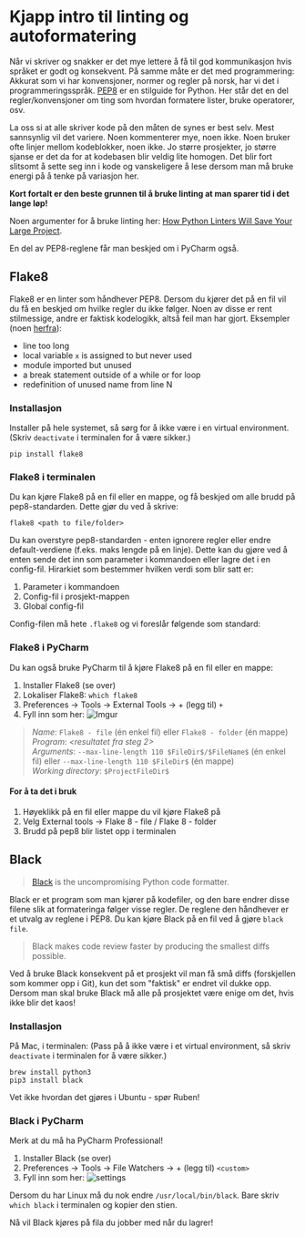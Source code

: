 # Kjapp intro til linting og autoformatering

Når vi skriver og snakker er det mye lettere å få til god kommunikasjon hvis språket er godt og konsekvent.
På samme måte er det med programmering: Akkurat som vi har konvensjoner, normer og regler på norsk, har vi det
i programmeringsspråk.
[PEP8](https://www.python.org/dev/peps/pep-0008/) er en stilguide for Python. Her står det en del regler/konvensjoner om
ting som hvordan formatere lister, bruke operatorer, osv.

La oss si at alle skriver kode på den måten de synes er best selv. Mest sannsynlig vil det variere.
Noen kommenterer mye, noen ikke. Noen bruker ofte linjer mellom kodeblokker, noen ikke.
Jo større prosjekter, jo større sjanse er det da for at kodebasen blir veldig lite homogen.
Det blir fort slitsomt å sette seg inn i kode og vanskeligere å lese dersom man må bruke energi på å tenke på variasjon her.

**Kort fortalt er den beste grunnen til å bruke linting at man sparer tid i det lange løp!**

Noen argumenter for å bruke linting her: [How Python Linters Will Save Your Large Project](https://jeffknupp.com/blog/2016/12/09/how-python-linters-will-save-your-large-python-project/).

En del av PEP8-reglene får man beskjed om i PyCharm også.

## Flake8

Flake8 er en linter som håndhever PEP8. Dersom du kjører det på en fil vil du få en beskjed om hvilke regler du ikke følger.
Noen av disse er rent stilmessige, andre er faktisk kodelogikk, altså feil man har gjort. Eksempler (noen [herfra](http://flake8.pycqa.org/en/latest/user/error-codes.html)):

- line too long
- local variable `x` is assigned to but never used
- module imported but unused
- a break statement outside of a while or for loop
- redefinition of unused name from line N

### Installasjon

Installer på hele systemet, så sørg for å ikke være i en virtual environment. (Skriv `deactivate` i terminalen for å være sikker.)

```
pip install flake8
```
### Flake8 i terminalen

Du kan kjøre Flake8 på en fil eller en mappe, og få beskjed om alle brudd på pep8-standarden. Dette gjør du ved å skrive:

```
flake8 <path to file/folder>
```

Du kan overstyre pep8-standarden - enten ignorere regler eller endre default-verdiene (f.eks. maks lengde på en linje). Dette kan du gjøre ved å enten sende det inn som parameter i kommandoen eller lagre det i en config-fil. Hirarkiet som bestemmer hvilken verdi som blir satt er: 

1. Parameter i kommandoen 
2. Config-fil i prosjekt-mappen
3. Global config-fil

Config-filen må hete `.flake8` og vi foreslår følgende som standard: <TODO>


### Flake8 i PyCharm

Du kan også bruke PyCharm til å kjøre Flake8 på en fil eller en mappe: 

1. Installer Flake8 (se over)
2. Lokaliser Flake8: `which flake8`
3. Preferences -> Tools -> External Tools -> + (legg til) `+`
4. Fyll inn som her: ![Imgur](https://i.imgur.com/Y8YMDQb.png)
  > *Name*: `Flake8 - file` (én enkel fil) eller `Flake8 - folder` (én mappe)\
  > *Program*: _<resultatet fra steg 2>_\
  > *Arguments*: `--max-line-length 110 $FileDir$/$FileName$` (én enkel fil) eller `--max-line-length 110 $FileDir$` (én mappe)\
  > *Working directory*: `$ProjectFileDir$`
  
#### For å ta det i bruk
1. Høyeklikk på en fil eller mappe du vil kjøre Flake8 på
2. Velg External tools -> Flake 8 - file / Flake 8 - folder
3. Brudd på pep8 blir listet opp i terminalen


## Black

>[Black](https://github.com/ambv/black) is the uncompromising Python code formatter.

Black er et program som man kjører på kodefiler, og den bare endrer disse filene slik at formateringa følger visse regler.
De reglene den håndhever er et utvalg av reglene i PEP8. Du kan kjøre Black på en fil ved å gjøre `black file`.

>Black makes code review faster by producing the smallest diffs possible.

Ved å bruke Black konsekvent på et prosjekt vil man få små diffs (forskjellen som kommer opp i Git),
kun det som "faktisk" er endret vil dukke opp. Dersom man skal bruke Black må alle på prosjektet være enige om det, hvis ikke blir det kaos!

### Installasjon

På Mac, i terminalen: (Pass på å ikke være i et virtual environment, så skriv `deactivate` i terminalen for å være sikker.)

```
brew install python3
pip3 install black
```

Vet ikke hvordan det gjøres i Ubuntu - spør Ruben!

### Black i PyCharm

Merk at du må ha PyCharm Professional!

1. Installer Black (se over)
2. Preferences -> Tools -> File Watchers -> + (legg til) `<custom>`
3. Fyll inn som her: ![settings](https://i.imgur.com/UsuFDXm)

Dersom du har Linux må du nok endre `/usr/local/bin/black`. Bare skriv `which black` i terminalen og kopier den stien.

Nå vil Black kjøres på fila du jobber med når du lagrer!
